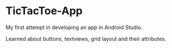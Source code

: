 # TicTacToe-App
My first attempt in developing an app in Android Studio.

Learned about buttons, textviews, grid layout and their attributes.
